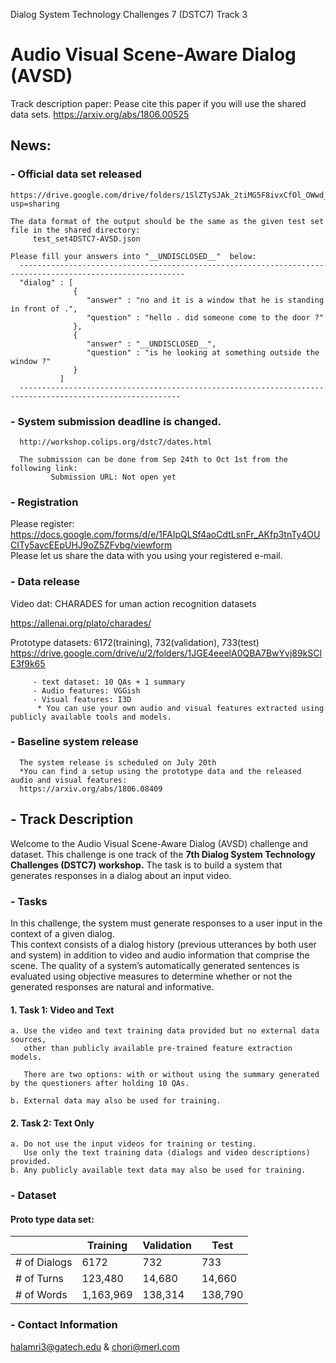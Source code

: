 Dialog System Technology Challenges 7 (DSTC7) Track 3
# Audio Visual Scene-Aware Dialog (AVSD)
Track description paper: Pease cite this paper if you will use the shared data sets.
https://arxiv.org/abs/1806.00525  

## News:


### - Official data set released
    https://drive.google.com/drive/folders/1SlZTySJAk_2tiMG5F8ivxCfOl_OWwd_Q?usp=sharing

    The data format of the output should be the same as the given test set file in the shared directory:
         test_set4DSTC7-AVSD.json

    Please fill your answers into "__UNDISCLOSED__"  below:
      -----------------------------------------------------------------------------------------------------------
      "dialog" : [
                  {
                     "answer" : "no and it is a window that he is standing in front of .",
                     "question" : "hello . did someone come to the door ?"
                  },
                  {
                     "answer" : "__UNDISCLOSED__",
                     "question" : "is he looking at something outside the window ?"
                  }
               ]
      ----------------------------------------------------------------------------------------------------------

### - System submission deadline is changed.
      http://workshop.colips.org/dstc7/dates.html
      
      The submission can be done from Sep 24th to Oct 1st from the following link:
             Submission URL: Not open yet

### - Registration 
   Please register:  https://docs.google.com/forms/d/e/1FAIpQLSf4aoCdtLsnFr_AKfp3tnTy4OUCITy5avcEEpUHJ9oZ5ZFvbg/viewform  
   Please let us share the data with you using your registered e-mail.

### - Data release
   Video dat: CHARADES for uman action recognition datasets
   
   https://allenai.org/plato/charades/

   Prototype datasets: 6172(training), 732(validation), 733(test)
   https://drive.google.com/drive/u/2/folders/1JGE4eeelA0QBA7BwYvj89kSClE3f9k65
   
         - text dataset: 10 QAs + 1 summary       
         - Audio features: VGGish 
         - Visual features: I3D 
          * You can use your own audio and visual features extracted using publicly available tools and models.
         
### - Baseline system release
      The system release is scheduled on July 20th
      *You can find a setup using the prototype data and the released audio and visual features: 
      https://arxiv.org/abs/1806.08409
      

## - Track Description
Welcome to the Audio Visual Scene-Aware Dialog (AVSD) challenge and dataset. This challenge is one track of  the **7th Dialog System Technology Challenges (DSTC7) workshop.**
The task is to build a system that generates responses in a dialog about an input video.

### - Tasks

In this challenge, the system must generate responses to a user input in the context of a given dialog.  
This context consists of a dialog history (previous utterances by both user and system) in addition to video and audio information that comprise the scene. 
The quality of a system’s automatically generated sentences is evaluated using objective measures to determine whether or not the generated responses are natural and informative.

#### 1. Task 1: Video and Text 
    a. Use the video and text training data provided but no external data sources, 
       other than publicly available pre-trained feature extraction models.

       There are two options: with or without using the summary generated by the questioners after holding 10 QAs.

    b. External data may also be used for training.

#### 2. Task 2: Text Only 
    a. Do not use the input videos for training or testing. 
       Use only the text training data (dialogs and video descriptions) provided. 
    b. Any publicly available text data may also be used for training.

### - Dataset
#### Proto type data set:

|               |   Training    |  Validation   |     Test      |
| ------------- | ------------- | ------------- | ------------- |
| # of Dialogs  |     6172      |      732      |      733      |
| # of Turns    |    123,480    |     14,680    |     14,660    |
| # of Words    |    1,163,969  |    138,314    |    138,790    |


### - Contact Information

halamri3@gatech.edu & chori@merl.com
